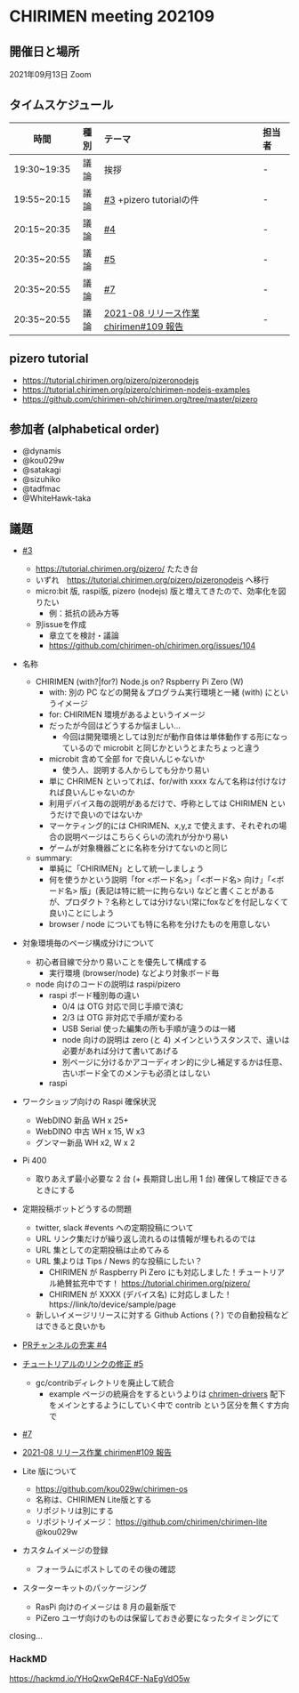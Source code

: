 # CHIRIMEN meeting 202109

## 開催日と場所
2021年09月13日 Zoom

## タイムスケジュール
|時間|種別|テーマ|担当者|
|:----:|:----:|:----|:----|
|19:30~19:35|議論|挨拶|-|
|19:55~20:15|議論|[#3](https://github.com/chirimen-oh/meeting/issues/3) +pizero tutorialの件|-|
|20:15~20:35|議論|[#4](https://github.com/chirimen-oh/meeting/issues/4)|-|
|20:35~20:55|議論|[#5](https://github.com/chirimen-oh/meeting/issues/5)|-|
|20:35~20:55|議論|[#7](https://github.com/chirimen-oh/meeting/issues/7)|-|
|20:35~20:55|議論|[2021-08 リリース作業 chirimen#109 報告](https://github.com/chirimen-oh/chirimen/issues/109)|-|

## pizero tutorial
* https://tutorial.chirimen.org/pizero/pizeronodejs
* https://tutorial.chirimen.org/pizero/chirimen-nodejs-examples
* https://github.com/chirimen-oh/chirimen.org/tree/master/pizero


## 参加者 (alphabetical order)
- @dynamis 
- @kou029w 
- @satakagi 
- @sizuhiko 
- @tadfmac 
- @WhiteHawk-taka 

## 議題
- [#3](https://github.com/chirimen-oh/meeting/issues/3) 
    - https://tutorial.chirimen.org/pizero/ たたき台
    - いずれ　https://tutorial.chirimen.org/pizero/pizeronodejs へ移行
    - micro:bit 版, raspi版, pizero (nodejs) 版と増えてきたので、効率化を図りたい
        - 例：抵抗の読み方等
    - 別issueを作成
        - 章立てを検討・議論
        - https://github.com/chirimen-oh/chirimen.org/issues/104
- 名称
    - CHIRIMEN (with?|for?) Node.js on? Rspberry Pi Zero (W)
        - with: 別の PC などの開発＆プログラム実行環境と一緒 (with) にというイメージ
        - for: CHIRIMEN 環境があるよというイメージ
        - だったが今回はどうするか悩ましい...
            - 今回は開発環境としては別だが動作自体は単体動作する形になっているので microbit と同じかというとまたちょっと違う
        - microbit 含めて全部 for で良いんじゃないか
            - 使う人、説明する人からしても分かり易い
        - 単に CHRIMEN といってれば、for/with xxxx なんて名称は付けなければ良いんじゃないのか
        - 利用デバイス毎の説明があるだけで、呼称としては CHIRIMEN というだけで良いのではないか
        - マーケティング的には CHIRIMEN、x,y,z で使えます、それぞれの場合の説明ページはこちらくらいの流れが分かり易い
        - ゲームが対象機器ごとに名称を分けてないのと同じ
    - summary:
        - 単純に「CHIRIMEN」として統一しましょう
        - 何を使うかという説明「for <ボード名>」「<ボード名> 向け」「<ボード名> 版」(表記は特に統一に拘らない) などと書くことがあるが、プロダクト？名称としては分けない(常にfoxなどを付記しなくて良い)ことにしよう
        - browser / node についても特に名称を分けたものを用意しない 
- 対象環境毎のページ構成分けについて
    - 初心者目線で分かり易いことを優先して構成する
        - 実行環境 (browser/node) などより対象ボード毎
    - node 向けのコードの説明は raspi/pizero 
        - raspi ボード種別毎の違い
            - 0/4 は OTG 対応で同じ手順で済む
            - 2/3 は OTG 非対応で手順が変わる
            - USB Serial 使った編集の所も手順が違うのは一緒
            - node 向けの説明は zero (と 4) メインというスタンスで、違いは必要があれば分けて書いてあげる
            - 別ページに分けるかアコーディオン的に少し補足するかは任意、古いボード全てのメンテも必須とはしない
        - raspi 
- ワークショップ向けの Raspi 確保状況
    - WebDINO 新品 WH x 25+
    - WebDINO 中古 WH x 15, W x3
    - グンマー新品 WH x2, W x 2
- Pi 400
    - 取りあえず最小必要な 2 台 (+ 長期貸し出し用 1 台) 確保して検証できるときにする
- 定期投稿ボットどうするの問題
    - twitter, slack #events への定期投稿について
    - URL リンク集だけが繰り返し流れるのは情報が埋もれるのでは
    - URL 集としての定期投稿は止めてみる
    - URL 集よりは Tips / News 的な投稿にしたい？
        - CHIRIMEN が Raspberry Pi Zero にも対応しました！チュートリアル絶賛拡充中です！ https://tutorial.chirimen.org/pizero/
        - CHIRIMEN が XXXX (デバイス名) に対応しました！ https://link/to/device/sample/page
    - 新しいイメージリリースに対する Github Actions (？) での自動投稿などはできると良いかも

- [PRチャンネルの充実 #4](https://github.com/chirimen-oh/meeting/issues/4)
- [チュートリアルのリンクの修正  #5](https://github.com/chirimen-oh/meeting/issues/5)
    - gc/contribディレクトリを廃止して統合
        - example ページの統廃合をするというよりは [chrimen-drivers](https://github.com/chirimen-oh/chirimen-drivers/) 配下をメインとするようにしていく中で contrib という区分を無くす方向で
- [#7](https://github.com/chirimen-oh/meeting/issues/7)
- [2021-08 リリース作業 chirimen#109 報告](https://github.com/chirimen-oh/chirimen/issues/109)
- Lite 版について
    - https://github.com/kou029w/chirimen-os
    - 名称は、CHIRIMEN Lite版とする
    - リポジトリは別にする
    - リポジトリイメージ： https://github.com/chirimen/chirimen-lite @kou029w 
- カスタムイメージの登録
    - フォーラムにポストしてのその後の確認
- スターターキットのパッケージング
    - RasPi 向けのイメージは 8 月の最新版で
    - PiZero ユーザ向けのものは保留しておき必要になったタイミングにて

closing...

### HackMD
https://hackmd.io/YHoQxwQeR4CF-NaEgVdO5w
